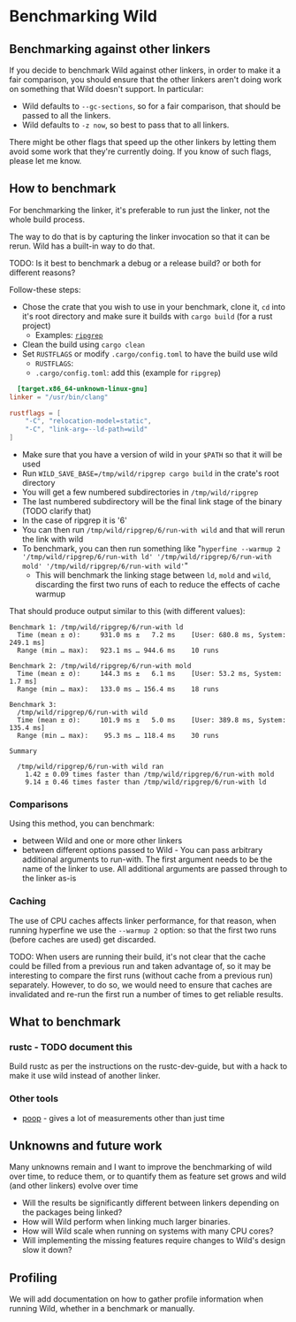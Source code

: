 # Benchmarking Wild

## Benchmarking against other linkers

If you decide to benchmark Wild against other linkers, in order to make it a fair comparison, you
should ensure that the other linkers aren't doing work on something that Wild doesn't support. In
particular:

* Wild defaults to `--gc-sections`, so for a fair comparison, that should be passed to all the linkers.
* Wild defaults to `-z now`, so best to pass that to all linkers.

There might be other flags that speed up the other linkers by letting them avoid some work that
they're currently doing. If you know of such flags, please let me know.

## How to benchmark

For benchmarking the linker, it's preferable to run just the linker, not the whole build process.

The way to do that is by capturing the linker invocation so that it can be rerun. Wild has a built-in way to do that.

TODO: Is it best to benchmark a debug or a release build? or both for different reasons?

Follow-these steps:

* Chose the crate that you wish to use in your benchmark, clone it, `cd` into it's root directory and make sure it
  builds with `cargo build` (for a rust project)
    * Examples: [`ripgrep`](https://github.com/BurntSushi/ripgrep.git)
* Clean the build using `cargo clean`
* Set `RUSTFLAGS` or modify `.cargo/config.toml` to have the build use wild
    * `RUSTFLAGS`:
    * `.cargo/config.toml`: add this (example for `ripgrep`)

```toml
  [target.x86_64-unknown-linux-gnu]
linker = "/usr/bin/clang"

rustflags = [
    "-C", "relocation-model=static",
    "-C", "link-arg=--ld-path=wild"
]
```

* Make sure that you have a version of wild in your `$PATH` so that it will be used
* Run `WILD_SAVE_BASE=/tmp/wild/ripgrep cargo build` in the crate's root directory
* You will get a few numbered subdirectories in `/tmp/wild/ripgrep`
* The last numbered subdirectory will be the final link stage of the binary (TODO clarify that)
* In the case of ripgrep it is '6'
* You can then run `/tmp/wild/ripgrep/6/run-with wild` and that will rerun the link with wild
* To benchmark, you can then run something
  like "`hyperfine --warmup 2 '/tmp/wild/ripgrep/6/run-with ld' '/tmp/wild/ripgrep/6/run-with mold'
  '/tmp/wild/ripgrep/6/run-with wild'`"
    * This will benchmark the linking stage between `ld`, `mold` and `wild`, discarding the first two runs of each to
      reduce the effects of cache warmup

That should produce output similar to this (with different values):

```text
Benchmark 1: /tmp/wild/ripgrep/6/run-with ld
  Time (mean ± σ):     931.0 ms ±   7.2 ms    [User: 680.8 ms, System: 249.1 ms]
  Range (min … max):   923.1 ms … 944.6 ms    10 runs
 
Benchmark 2: /tmp/wild/ripgrep/6/run-with mold
  Time (mean ± σ):     144.3 ms ±   6.1 ms    [User: 53.2 ms, System: 1.7 ms]
  Range (min … max):   133.0 ms … 156.4 ms    18 runs
 
Benchmark 3: 
  /tmp/wild/ripgrep/6/run-with wild
  Time (mean ± σ):     101.9 ms ±   5.0 ms    [User: 389.8 ms, System: 135.4 ms]
  Range (min … max):    95.3 ms … 118.4 ms    30 runs
 
Summary
  
  /tmp/wild/ripgrep/6/run-with wild ran
    1.42 ± 0.09 times faster than /tmp/wild/ripgrep/6/run-with mold
    9.14 ± 0.46 times faster than /tmp/wild/ripgrep/6/run-with ld
```

### Comparisons

Using this method, you can benchmark:

* between Wild and one or more other linkers
* between different options passed to Wild - You can pass arbitrary additional arguments to run-with.
  The first argument needs to be the name of the linker to use. All additional arguments are passed through to the
  linker as-is

### Caching

The use of CPU caches affects linker performance, for that reason, when running hyperfine we use the `--warmup 2`
option: so that the first two runs (before caches are used) get discarded.

TODO: When users are running their build, it's not clear that the cache could be filled from a previous run and
taken advantage of, so it may be interesting to compare the first runs (without cache from a previous run)
separately. However, to do so, we would need to ensure that caches are invalidated and re-run the first run a
number of times to get reliable results.

## What to benchmark

### rustc - TODO document this

Build rustc as per the instructions on the rustc-dev-guide, but with a hack to make it use wild instead of another
linker.

### Other tools

* [poop](https://github.com/andrewrk/poop) - gives a lot of measurements other than just time

## Unknowns and future work

Many unknowns remain and I want to improve the benchmarking of wild over time, to reduce them, or
to quantify them as feature set grows and wild (and other linkers) evolve over time

* Will the results be significantly different between linkers depending on the packages being linked?
* How will Wild perform when linking much larger binaries.
* How will Wild scale when running on systems with many CPU cores?
* Will implementing the missing features require changes to Wild's design slow it down?

## Profiling

We will add documentation on how to gather profile information when running Wild, whether in a benchmark or manually.
